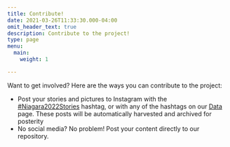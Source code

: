 ```yaml
---
title: Contribute!
date: 2021-03-26T11:33:30.000-04:00
omit_header_text: true
description: Contribute to the project!
type: page
menu:
  main:
    weight: 1

---
```

Want to get involved?  Here are the ways you can contribute to the project:
* Post your stories and pictures to Instagram with the [#Niagara2022Stories](https://instagram.com/explore/tags/niagara2022stories) hashtag, or with any of the hashtags on our [Data](/data) page.  These posts will be automatically harvested and archived for posterity
* No social media?  No problem!  Post your content directly to our repository.